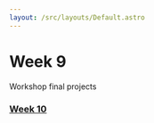 ```yaml
---
layout: /src/layouts/Default.astro
---
```


<!-- @format -->

# Week 9

Workshop final projects

### [Week 10](week10)
